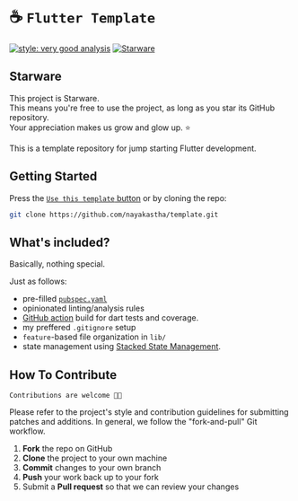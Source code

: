 # ☕️ `Flutter Template`

[![style: very good analysis](https://img.shields.io/badge/style-very_good_analysis-B22C89.svg)](https://pub.dev/packages/very_good_analysis)
[![Starware](https://img.shields.io/badge/Starware-⭐-black?labelColor=f9b00d)](https://github.com/zepfietje/starware)

## Starware

This project is Starware.  
This means you're free to use the project, as long as you star its GitHub repository.  
Your appreciation makes us grow and glow up. ⭐

This is a template repository for jump starting Flutter development.

## Getting Started

Press the [`Use this template` button](https://github.com/nayakastha/template/generate) or by cloning the repo:

```bash
git clone https://github.com/nayakastha/template.git
```

## What's included?

Basically, nothing special.

Just as follows:

- pre-filled [`pubspec.yaml`](./pubspec.yaml)
- opinionated linting/analysis rules
- [GitHub action](.github/workflows/main.yml) build for dart tests and coverage.
- my preffered `.gitignore` setup
- `feature`-based file organization in `lib/`
- state management using [Stacked State Management](https://pub.dev/packages/stacked).

## How To Contribute

`Contributions are welcome 🎉🎉`

Please refer to the project's style and contribution guidelines for submitting patches and additions. In general, we follow the "fork-and-pull" Git workflow.

 1. **Fork** the repo on GitHub
 2. **Clone** the project to your own machine
 3. **Commit** changes to your own branch
 4. **Push** your work back up to your fork
 5. Submit a **Pull request** so that we can review your changes
